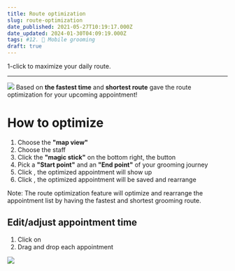 ```yaml
---
title: Route optimization
slug: route-optimization
date_published: 2021-05-27T10:19:17.000Z
date_updated: 2024-01-30T04:09:19.000Z
tags: #12. 🚗 Mobile grooming
draft: true
---
```


1-click to maximize your daily route.

---
![](__GHOST_URL__/content/images/2021/09/_51-1.gif)
Based on **the fastest time** and **shortest route** gave the route optimization for your upcoming appointment!

# How to optimize

1. Choose the **"map view"**
2. Choose the staff
3. Click the **"magic stick"** on the bottom right, the **<Optimize>** button
4. Pick a **"Start point"** and an **"End point"** of your grooming journey
5. Click **<Next>**, the optimized appointment will show up
6. Click **<Save>**, the optimized appointment will be saved and rearrange

Note: The route optimization feature will optimize and rearrange the appointment list by having the fastest and shortest grooming route.

## Edit/adjust appointment time

1. Click on **<Edit>**
2. Drag and drop each appointment

![](__GHOST_URL__/content/images/2021/12/CleanShot-2021-12-15-at-20.11.02@2x.png)
